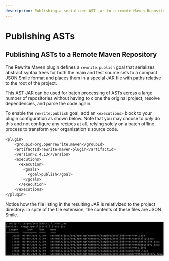 ```yaml
---
description: Publishing a serialized AST jar to a remote Maven Repository
---
```


# Publishing ASTs

## Publishing ASTs to a Remote Maven Repository

The Rewrite Maven plugin defines a `rewrite:publish` goal that serializes abstract syntax trees for both the main and test source sets to a compact JSON Smile format and places them in a special JAR file with paths relative to the root of the project.

This AST JAR can be used for batch processing of ASTs across a large number of repositories without having to clone the original project, resolve dependencies, and parse the code again.

To enable the `rewrite:publish` goal, add an `<executions>` block to your plugin configuration as shown below. Note that you may choose to _only_ do this and not configure any recipes at all, relying solely on a batch offline process to transform your organization's source code.

```markup
<plugin>
    <groupId>org.openrewrite.maven</groupId>
    <artifactId>rewrite-maven-plugin</artifactId>
    <version>2.4.13</version>
    <executions>
      <execution>
        <goals>
          <goal>publish</goal>
        </goals>
      </execution>
    </executions>
</plugin>
```

Notice how the file listing in the resulting JAR is relativized to the project directory. In spite of the file extension, the contents of these files are JSON Smile.

![](../../.gitbook/assets/image%20%2812%29%20%285%29%20%286%29%20%282%29.png)

